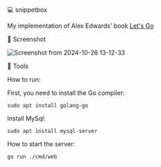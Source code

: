 💻 snippetbox

My implementation of Alex Edwards' book [Let's Go](https://lets-go.alexedwards.net/)

🎥 Screenshot

![Screenshot from 2024-10-26 13-12-33](https://github.com/user-attachments/assets/172134ef-1904-4f26-a833-9c00a5aefbd7)

🔧 Tools

How to run:

First, you need to install the Go compiler:
```
sudo apt install golang-go
```
Install MySql:
```
sudo apt install mysql-server
```
How to start the server:
```
go run ./cmd/web
```

